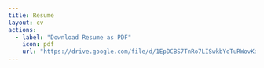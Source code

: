 ```yaml
---
title: Resume
layout: cv
actions:
  - label: "Download Resume as PDF"
    icon: pdf
    url: "https://drive.google.com/file/d/1EpDCBS7TnRo7LISwkbYqTuRWovKaPK2K/view"
---
```


